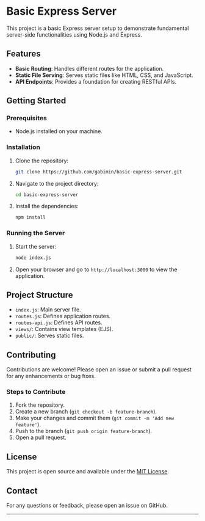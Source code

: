 
# Basic Express Server

This project is a basic Express server setup to demonstrate fundamental server-side functionalities using Node.js and Express.

## Features

- **Basic Routing**: Handles different routes for the application.
- **Static File Serving**: Serves static files like HTML, CSS, and JavaScript.
- **API Endpoints**: Provides a foundation for creating RESTful APIs.

## Getting Started

### Prerequisites

- Node.js installed on your machine.

### Installation

1. Clone the repository:
   ```sh
   git clone https://github.com/gabimin/basic-express-server.git
   ```
2. Navigate to the project directory:
   ```sh
   cd basic-express-server
   ```
3. Install the dependencies:
   ```sh
   npm install
   ```

### Running the Server

1. Start the server:
   ```sh
   node index.js
   ```
2. Open your browser and go to `http://localhost:3000` to view the application.

## Project Structure

- `index.js`: Main server file.
- `routes.js`: Defines application routes.
- `routes-api.js`: Defines API routes.
- `views/`: Contains view templates (EJS).
- `public/`: Serves static files.

## Contributing

Contributions are welcome! Please open an issue or submit a pull request for any enhancements or bug fixes.

### Steps to Contribute

1. Fork the repository.
2. Create a new branch (`git checkout -b feature-branch`).
3. Make your changes and commit them (`git commit -m 'Add new feature'`).
4. Push to the branch (`git push origin feature-branch`).
5. Open a pull request.

## License

This project is open source and available under the [MIT License](LICENSE).

## Contact

For any questions or feedback, please open an issue on GitHub.

---

